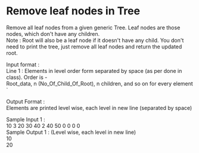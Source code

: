 # Remove leaf nodes in Tree




Remove all leaf nodes from a given generic Tree. Leaf nodes are those nodes, which don't have any children.               
Note : Root will also be a leaf node if it doesn't have any child. You don't need to print the tree, just remove all leaf nodes and return the updated root.            

Input format :             
Line 1 : Elements in level order form separated by space (as per done in class). Order is -                   
Root_data, n (No_Of_Child_Of_Root), n children, and so on for every element `               

Output Format :            
Elements are printed level wise, each level in new line (separated by space)           

Sample Input 1 :              
10 3 20 30 40 2 40 50 0 0 0 0              
Sample Output 1 : (Level wise, each level in new line)               
10              
20               
